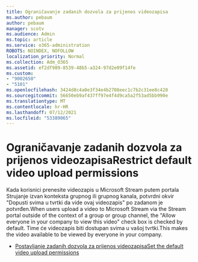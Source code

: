 ```yaml
---
title: Ograničavanje zadanih dozvola za prijenos videozapisa
ms.author: pebaum
author: pebaum
manager: scotv
ms.audience: Admin
ms.topic: article
ms.service: o365-administration
ROBOTS: NOINDEX, NOFOLLOW
localization_priority: Normal
ms.collection: Adm_O365
ms.assetid: ef2df989-8539-48b5-a324-97d2e09f14fe
ms.custom:
- "9002650"
- "5101"
ms.openlocfilehash: 3424d8c4a0e3f34e4b2708eec1c7b2c31ee8c428
ms.sourcegitcommit: 56650eb9af437ff97e4f4d9ca5a2f53ad5bb990e
ms.translationtype: MT
ms.contentlocale: hr-HR
ms.lasthandoff: 07/12/2021
ms.locfileid: "53389065"
---
```

# <a name="restrict-default-video-upload-permissions"></a><span data-ttu-id="c21f8-102">Ograničavanje zadanih dozvola za prijenos videozapisa</span><span class="sxs-lookup"><span data-stu-id="c21f8-102">Restrict default video upload permissions</span></span>

<span data-ttu-id="c21f8-103">Kada korisnici prenesite videozapis u Microsoft Stream putem portala Strujanje izvan konteksta grupnog ili grupnog kanala, potvrdni okvir "Dopusti svima u tvrtki da vide ovaj videozapis" po zadanom je potvrđen.</span><span class="sxs-lookup"><span data-stu-id="c21f8-103">When users upload a video to Microsoft Stream via the Stream portal outside of the context of a group or group channel, the "Allow everyone in your company to view this video" check box is checked by default.</span></span> <span data-ttu-id="c21f8-104">Time će videozapis biti dostupan svima u vašoj tvrtki.</span><span class="sxs-lookup"><span data-stu-id="c21f8-104">This makes the video available to be viewed by everyone in your company.</span></span>

- [<span data-ttu-id="c21f8-105">Postavljanje zadanih dozvola za prijenos videozapisa</span><span class="sxs-lookup"><span data-stu-id="c21f8-105">Set the default video upload permissions</span></span>](/stream/default-video-permissions)
